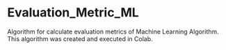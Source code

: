 # Evaluation_Metric_ML
Algorithm for calculate evaluation metrics of Machine Learning Algorithm. This algorithm was created and executed in Colab.
